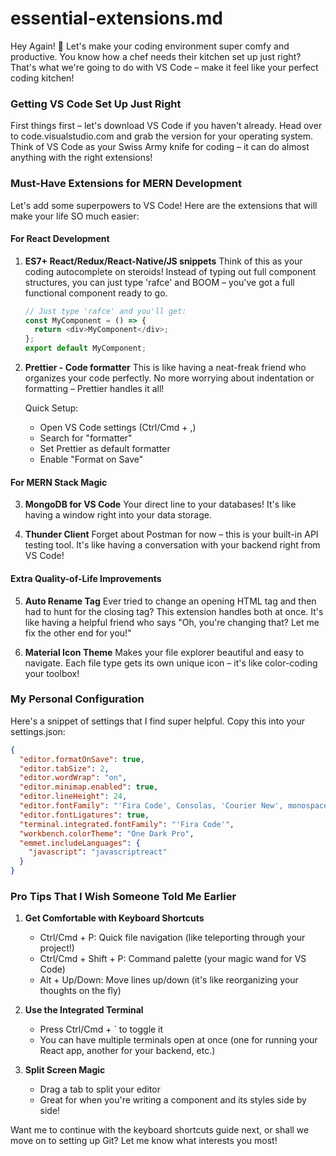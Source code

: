 # essential-extensions.md

Hey Again! 👋 Let's make your coding environment super comfy and productive. You know how a chef needs their kitchen set up just right? That's what we're going to do with VS Code – make it feel like your perfect coding kitchen!

### Getting VS Code Set Up Just Right

First things first – let's download VS Code if you haven't already. Head over to code.visualstudio.com and grab the version for your operating system. Think of VS Code as your Swiss Army knife for coding – it can do almost anything with the right extensions!

### Must-Have Extensions for MERN Development

Let's add some superpowers to VS Code! Here are the extensions that will make your life SO much easier:

#### For React Development

1. **ES7+ React/Redux/React-Native/JS snippets**
   Think of this as your coding autocomplete on steroids! Instead of typing out full component structures, you can just type 'rafce' and BOOM – you've got a full functional component ready to go.

   ```javascript
   // Just type 'rafce' and you'll get:
   const MyComponent = () => {
     return <div>MyComponent</div>;
   };
   export default MyComponent;
   ```

2. **Prettier - Code formatter**
   This is like having a neat-freak friend who organizes your code perfectly. No more worrying about indentation or formatting – Prettier handles it all!

   Quick Setup:

   - Open VS Code settings (Ctrl/Cmd + ,)
   - Search for "formatter"
   - Set Prettier as default formatter
   - Enable "Format on Save"

#### For MERN Stack Magic

3. **MongoDB for VS Code**
   Your direct line to your databases! It's like having a window right into your data storage.

4. **Thunder Client**
   Forget about Postman for now – this is your built-in API testing tool. It's like having a conversation with your backend right from VS Code!

#### Extra Quality-of-Life Improvements

5. **Auto Rename Tag**
   Ever tried to change an opening HTML tag and then had to hunt for the closing tag? This extension handles both at once. It's like having a helpful friend who says "Oh, you're changing that? Let me fix the other end for you!"

6. **Material Icon Theme**
   Makes your file explorer beautiful and easy to navigate. Each file type gets its own unique icon – it's like color-coding your toolbox!

### My Personal Configuration

Here's a snippet of settings that I find super helpful. Copy this into your settings.json:

```json
{
  "editor.formatOnSave": true,
  "editor.tabSize": 2,
  "editor.wordWrap": "on",
  "editor.minimap.enabled": true,
  "editor.lineHeight": 24,
  "editor.fontFamily": "'Fira Code', Consolas, 'Courier New', monospace",
  "editor.fontLigatures": true,
  "terminal.integrated.fontFamily": "'Fira Code'",
  "workbench.colorTheme": "One Dark Pro",
  "emmet.includeLanguages": {
    "javascript": "javascriptreact"
  }
}
```

### Pro Tips That I Wish Someone Told Me Earlier

1. **Get Comfortable with Keyboard Shortcuts**

   - Ctrl/Cmd + P: Quick file navigation (like teleporting through your project!)
   - Ctrl/Cmd + Shift + P: Command palette (your magic wand for VS Code)
   - Alt + Up/Down: Move lines up/down (it's like reorganizing your thoughts on the fly)

2. **Use the Integrated Terminal**

   - Press Ctrl/Cmd + ` to toggle it
   - You can have multiple terminals open at once (one for running your React app, another for your backend, etc.)

3. **Split Screen Magic**
   - Drag a tab to split your editor
   - Great for when you're writing a component and its styles side by side!

Want me to continue with the keyboard shortcuts guide next, or shall we move on to setting up Git? Let me know what interests you most!
